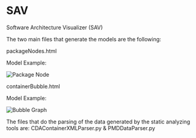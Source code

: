 # SAV
Software Architecture Visualizer (SAV)

The two main files that generate the models are the following:

packageNodes.html

Model Example:

![Package Node](https://raw.githubusercontent.com/Ragn0rus/SAV/src/resource/images/packageNodeGraph.png)

containerBubble.html

Model Example:

![Bubble Graph](https://raw.githubusercontent.com/Ragn0rus/SAV/src/resource/images/packagebubbleGraph.png)

The files that do the parsing of the data generated by the static analyzing tools are: CDAContainerXMLParser.py & PMDDataParser.py
